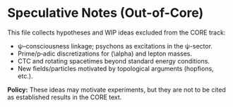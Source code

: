 # Speculative Notes (Out-of-Core)

This file collects hypotheses and WIP ideas excluded from the CORE track:

- ψ–consciousness linkage; psychons as excitations in the ψ-sector.
- Prime/p‑adic discretizations for \(\alpha\) and lepton masses.
- CTC and rotating spacetimes beyond standard energy conditions.
- New fields/particles motivated by topological arguments (hopfions, etc.).

**Policy:** These ideas may motivate experiments, but they are not to be cited as established results in the CORE text.
